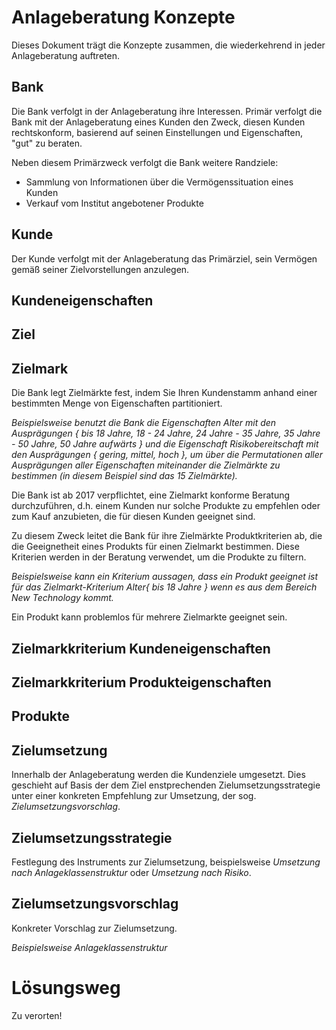 # Anlageberatung Konzepte

Dieses Dokument trägt die Konzepte zusammen, die wiederkehrend in jeder Anlageberatung auftreten.

## Bank

Die Bank verfolgt in der Anlageberatung ihre Interessen. Primär verfolgt die Bank mit der Anlageberatung eines Kunden den Zweck, diesen Kunden rechtskonform, basierend auf seinen Einstellungen und Eigenschaften, "gut" zu beraten. 

Neben diesem Primärzweck verfolgt die Bank weitere Randziele:
- Sammlung von Informationen über die Vermögenssituation eines Kunden
- Verkauf vom Institut angebotener Produkte

## Kunde

Der Kunde verfolgt mit der Anlageberatung das Primärziel, sein Vermögen gemäß seiner Zielvorstellungen anzulegen.

## Kundeneigenschaften

## Ziel

## Zielmark

Die Bank legt Zielmärkte fest, indem Sie Ihren Kundenstamm anhand einer bestimmten Menge von Eigenschaften partitioniert.

*Beispielsweise benutzt die Bank die Eigenschaften Alter mit den Ausprägungen { bis 18 Jahre, 18 - 24 Jahre, 24 Jahre - 35 Jahre, 35 Jahre - 50 Jahre, 50 Jahre aufwärts } und die Eigenschaft Risikobereitschaft mit den Ausprägungen { gering, mittel, hoch }, um über die Permutationen aller Ausprägungen aller Eigenschaften miteinander die Zielmärkte zu bestimmen (in diesem Beispiel sind das 15 Zielmärkte).*

Die Bank ist ab 2017 verpflichtet, eine Zielmarkt konforme Beratung durchzuführen, d.h. einem Kunden nur solche Produkte zu empfehlen oder zum Kauf anzubieten, die für diesen Kunden geeignet sind.

Zu diesem Zweck leitet die Bank für ihre Zielmärkte Produktkriterien ab, die die Geeignetheit eines Produkts für einen Zielmarkt bestimmen. Diese Kriterien werden in der Beratung verwendet, um die Produkte zu filtern.

*Beispielsweise kann ein Kriterium aussagen, dass ein Produkt geeignet ist für das Zielmarkt-Kriterium Alter{ bis 18 Jahre } wenn es aus dem Bereich New Technology kommt.*

Ein Produkt kann problemlos für mehrere Zielmarkte geeignet sein.

## Zielmarkkriterium Kundeneigenschaften

## Zielmarkkriterium Produkteigenschaften

## Produkte

## Zielumsetzung

Innerhalb der Anlageberatung werden die Kundenziele umgesetzt. Dies geschieht auf Basis der dem Ziel enstprechenden Zielumsetzungsstrategie unter einer konkreten Empfehlung zur Umsetzung, der sog. *Zielumsetzungsvorschlag*.

## Zielumsetzungsstrategie

Festlegung des Instruments zur Zielumsetzung, beispielsweise *Umsetzung nach Anlageklassenstruktur* oder *Umsetzung nach Risiko*.

## Zielumsetzungsvorschlag

Konkreter Vorschlag zur Zielumsetzung.

*Beispielsweise Anlageklassenstruktur*

# Lösungsweg

Zu verorten!
